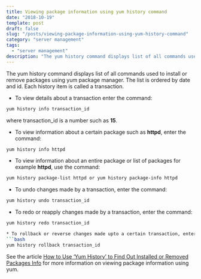 ```yaml
---
title: Viewing package information using yum history command
date: "2018-10-19"
template: post
draft: false
slug: "/posts/viewing-package-information-using-yum-history-command"
category: "server management"
tags:
  - "server management"
description: "The yum history command displays list of all commands used to install or remove packages using yum package manager. The list is ordered by date and id. Each history item is called a transaction."
---
```


The yum history command displays list of all commands used to install or remove packages using yum package manager. The list is ordered by date and id. Each history item is called a transaction.

* To view details about a transaction enter the command:
```bash
yum history info transaction_id
```
where transaction_id is a number such as **15**.

* To view information about a certain package such as **httpd**, enter the command:
```bash
yum history info httpd
```

* To view information about an entire package or list of packages for example **httpd**, use the command:
```bash
yum history package-list httpd or yum history package-info httpd
```

* To undo changes made by a transaction, enter the command:
```bash
yum history undo transaction_id
```

* To redo or reapply changes made by a transaction, enter the command:
```bash
yum history redo transaction_id

* To rollback or reverse changes made upto a certain transaction, enter the command:
```bash
yum history rollback transaction_id
```

See the article [How to Use ‘Yum History’ to Find Out Installed or Removed Packages Info](https://www.tecmint.com/view-yum-history-to-find-packages-info/) for more information on viewing package information using yum.
